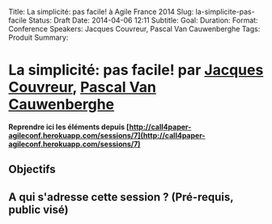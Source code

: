 Title: La simplicité: pas facile! à Agile France 2014 
Slug: la-simplicite-pas-facile
Status: Draft
Date: 2014-04-06 12:11
Subtitle: 
Goal: 
Duration: 
Format: Conference
Speakers: Jacques Couvreur, Pascal Van Cauwenberghe
Tags: Produit
Summary: 


# La simplicité: pas facile! par [Jacques Couvreur](../bios/jacques-couvreur.html), [Pascal Van Cauwenberghe](../bios/pascal-van-cauwenberghe.html)

**Reprendre ici les éléments depuis [http://call4paper-agileconf.herokuapp.com/sessions/7](http://call4paper-agileconf.herokuapp.com/sessions/7)**
## Objectifs

## A qui s'adresse cette session ? (Pré-requis, public visé)


